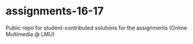 # assignments-16-17
Public repo for student-contributed solutions for the assignments (Online Multimedia @ LMU)
